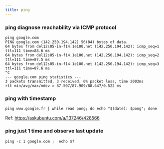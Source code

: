 ```yaml
---
title: ping
---
```


### ping diagnose reachability via ICMP protocol

```shell
ping google.com
PING google.com (142.250.194.142) 56(84) bytes of data.
64 bytes from del12s05-in-f14.1e100.net (142.250.194.142): icmp_seq=1 ttl=111 time=88.6 ms
64 bytes from del12s05-in-f14.1e100.net (142.250.194.142): icmp_seq=2 ttl=111 time=87.5 ms
64 bytes from del12s05-in-f14.1e100.net (142.250.194.142): icmp_seq=3 ttl=111 time=87.6 ms
^C
--- google.com ping statistics ---
3 packets transmitted, 3 received, 0% packet loss, time 2003ms
rtt min/avg/max/mdev = 87.507/87.909/88.647/0.522 ms
```

### ping with timestamp

```
ping www.google.fr | while read pong; do echo "$(date): $pong"; done
```

Ref: https://askubuntu.com/a/137246/428566

### ping just 1 time and observe last update

```
ping -c 1 google.com ;  echo $?
```